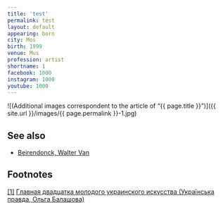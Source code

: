 ```yaml
---
title: 'test'
permalink: test
layout: default
appearing: born
city: Mos
birth: 1999
venue: Mus
profession: artist
shortname: 1
facebook: 1000
instagram: 1000
youtube: 1000
---
```


![(Additional images correspondent to the article of “{{ page.title }}”)]({{ site.url }}/images/{{ page.permalink }}-1.jpg)

## See also

+ [Beirendonck, Walter Van](beirendonck-walter-van)

## Footnotes

[[1]](#a1) <span id="f1"></span> [Главная двадцатка молодого украинского искусства (Українська правда, Ольга Балашова)](https://life.pravda.com.ua/culture/2013/11/1/142257/)
